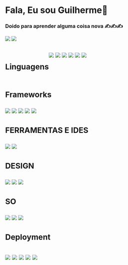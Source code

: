 <h1>Fala, Eu sou Guilherme👋️</h1>

<h3>Doido para aprender alguma coisa nova ✍️✍️✍️</h3>

<a href="https://www.linkedin.com/in/ant%C3%B4nio-guilherme-1b0244191/"><img src="https://img.shields.io/badge/Ant%C3%B4nio%20Guilherme%20-%230A66C2?logo=Linkedin&style=flat-square" /></a>
<a href="https://mail.google.com/mail/u/0/#inbox?compose=CllgCJNsvPhFcFdSjHMWNgSZqZhsgTKNLfMvMQsdpZlBJwdLNMjVgdShDRmWTrJqFpdbDdzWPmL"><img src="https://img.shields.io/badge/antonioguilhermeinfo@gmail.com-%23EA4335?logo=Gmail&style=flat-square&logoColor=white" /></a>

<h2>
<div id="techs">
    <div style="display:flex">
        <H3> Linguagens </H3>
        <div>
           <img src="https://img.shields.io/badge/GOLAND%205-%23E34F26?logo=goland&style=for-the-badge&logoColor=white">
           <img src="https://img.shields.io/badge/JavaScript-%23F7DF1E?logo=JavaScript&style=for-the-badge&logoColor=gray">
           <img src="https://img.shields.io/badge/TypeScript-%233178C6?logo=TypeScript&style=for-the-badge&logoColor=white">
           <img src="https://img.shields.io/badge/RUBY%205-%23E34F26?logo=ruby&style=for-the-badge&logoColor=white">
           <img src="https://img.shields.io/badge/PYTHON%203-%23E34F26?logo=python&style=for-the-badge&logoColor=white">
           <img src="https://img.shields.io/badge/DART%203-%23E34F26?logo=dart&style=for-the-badge&logoColor=white">
        </div>
    </div>
     <H3> Frameworks </H3>
     <div>
        <img src="https://img.shields.io/badge/ReactJS-%2361DAFB?logo=React&style=for-the-badge&logoColor=black">
        <img src="https://img.shields.io/badge/NodeJS-%23339933?logo=Node.js&style=for-the-badge&logoColor=white">
        <img src="https://img.shields.io/badge/Flutter-%FFFFFF?logo=Flutter&style=for-the-badge&logoColor=white">
        <img src="https://img.shields.io/badge/RAILS%203-%23E34F26?logo=rubyonrails&style=for-the-badge&logoColor=white">
        <img src="https://img.shields.io/badge/VUE%203%20%20-%23E34F26?logo=vuedotjs&style=for-the-badge&logoColor=white"> 
     </div>
     <H3> FERRAMENTAS E IDES </H3>
     <div>
       <img src="https://img.shields.io/badge/Vscode-%23007ACC?logo=VisualStudioCode&style=for-the-badge&logoColor=white">
       <img src="https://img.shields.io/badge/Insomnia-%235849BE?logo=Insomnia&style=for-the-badge&logoColor=white">
     </div>
     <H3> DESIGN </H3>
     <div>
       <img src="https://img.shields.io/badge/FIGMA%203-%23E34F26?logo=figma&style=for-the-badge&logoColor=white">
       <img src="https://img.shields.io/badge/PHOTOSHOP%203-%23E34F26?logo=adobephotoshop&style=for-the-badge&logoColor=white">
       <img src="https://img.shields.io/badge/ILUSTRATOR%203-%23E34F26?logo=adobeillustrator&style=for-the-badge&logoColor=white">
     </div>
      <H3> SO </H3>
     <div>
       <img src="https://img.shields.io/badge/Linux-%23FCC624?logo=Linux&style=for-the-badge&logoColor=black">
       <img src="https://img.shields.io/badge/MAC%20OS%20-%23E34F26?logo=macos&style=for-the-badge&logoColor=white">
       <img src="https://img.shields.io/badge/WINDOWS%20OS%20-%23E34F26?logo=windows&style=for-the-badge&logoColor=white">       
     </div>
    <H3> Deployment <H3>
       <img src="https://img.shields.io/badge/AWS%20%20%20-%23E34F26?logo=amazonaws&style=for-the-badge&logoColor=white">
       <img src="https://img.shields.io/badge/HEROKU%20%20%20-%23E34F26?logo=heroku&style=for-the-badge&logoColor=white">
       <img src="https://img.shields.io/badge/DOCKER%20%20%20-%23E34F26?logo=docker&style=for-the-badge&logoColor=white">
       <img src="https://img.shields.io/badge/KUBERNETS%20%20%20-%23E34F26?logo=kubernetes&style=for-the-badge&logoColor=white">
       <img src="https://img.shields.io/badge/NGINX%20%20%20-%23E34F26?logo=nginx&style=for-the-badge&logoColor=white">  
</div>
</h2><br>
